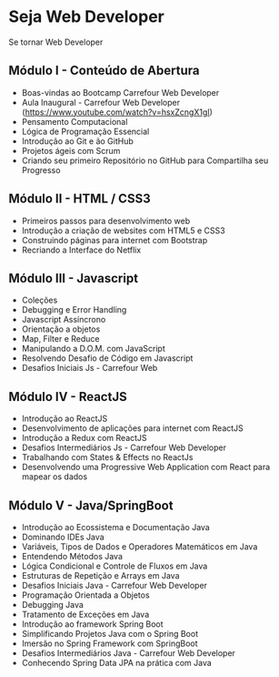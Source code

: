 # Seja Web Developer
Se tornar Web Developer
## Módulo I - Conteúdo de Abertura 
- Boas-vindas ao Bootcamp Carrefour Web Developer
- Aula Inaugural - Carrefour Web Developer (https://www.youtube.com/watch?v=hsxZcngX1gI)
- Pensamento Computacional
- Lógica de Programação Essencial
- Introdução ao Git e ão GitHub
- Projetos ágeis com Scrum
- Criando seu primeiro Repositório no GitHub para Compartilha seu Progresso

## Módulo II - HTML / CSS3
- Primeiros passos para desenvolvimento web
- Introdução a criação de websites com HTML5 e CSS3
- Construindo páginas para internet com Bootstrap
- Recriando a Interface do Netflix

## Módulo III - Javascript
- Coleções
- Debugging e Error Handling
- Javascript Assíncrono
- Orientação a objetos
- Map, Filter e Reduce
- Manipulando a D.O.M. com JavaScript
- Resolvendo Desafio de Código em Javascript
- Desafios Iniciais Js - Carrefour Web

## Módulo IV - ReactJS
- Introdução ao ReactJS
- Desenvolvimento de aplicações para internet com ReactJS
- Introdução a Redux com ReactJS
- Desafios Intermediários Js - Carrefour Web Developer
- Trabalhando com States & Effects no ReactJs
- Desenvolvendo uma Progressive Web Application com React para mapear os dados

## Módulo V - Java/SpringBoot
- Introdução ao Ecossistema e Documentação Java
- Dominando IDEs Java
- Variáveis, Tipos de Dados e Operadores Matemáticos em Java
- Entendendo Métodos Java
- Lógica Condicional e Controle de Fluxos em Java
- Estruturas de Repetição e Arrays em Java
- Desafios Iniciais Java - Carrefour Web Developer
- Programação Orientada a Objetos
- Debugging Java
- Tratamento de Exceções em Java
- Introdução ao framework Spring Boot
- Simplificando Projetos Java com o Spring Boot
- Imersão no Spring Framework com SpringBoot
- Desafios Intermediários Java - Carrefour Web Developer
- Conhecendo Spring Data JPA na prática com Java
